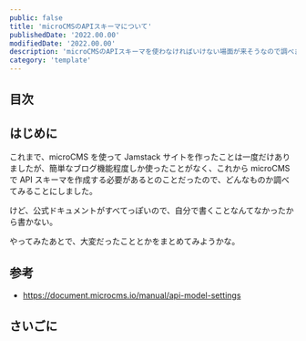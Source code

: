 ```yaml
---
public: false
title: 'microCMSのAPIスキーマについて'
publishedDate: '2022.00.00'
modifiedDate: '2022.00.00'
description: 'microCMSのAPIスキーマを使わなければいけない場面が来そうなので調べました'
category: 'template'
---
```


## 目次

## はじめに

これまで、microCMS を使って Jamstack サイトを作ったことは一度だけありましたが、簡単なブログ機能程度しか使ったことがなく、これから microCMS で API スキーマを作成する必要があるとのことだったので、どんなものか調べてみることにしました。

けど、公式ドキュメントがすべてっぽいので、自分で書くことなんてなかったから書かない。

やってみたあとで、大変だったこととかをまとめてみようかな。

## 参考

- https://document.microcms.io/manual/api-model-settings

## さいごに
